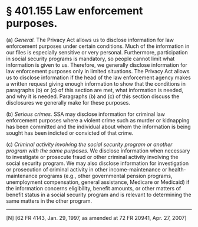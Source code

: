 # § 401.155   Law enforcement purposes.

(a) *General.* The Privacy Act allows us to disclose information for law enforcement purposes under certain conditions. Much of the information in our files is especially sensitive or very personal. Furthermore, participation in social security programs is mandatory, so people cannot limit what information is given to us. Therefore, we generally disclose information for law enforcement purposes only in limited situations. The Privacy Act allows us to disclose information if the head of the law enforcement agency makes a written request giving enough information to show that the conditions in paragraphs (b) or (c) of this section are met, what information is needed, and why it is needed. Paragraphs (b) and (c) of this section discuss the disclosures we generally make for these purposes.


(b) *Serious crimes.* SSA may disclose information for criminal law enforcement purposes where a violent crime such as murder or kidnapping has been committed and the individual about whom the information is being sought has been indicted or convicted of that crime.


(c) *Criminal activity involving the social security program or another program with the same purposes.* We disclose information when necessary to investigate or prosecute fraud or other criminal activity involving the social security program. We may also disclose information for investigation or prosecution of criminal activity in other income-maintenance or health-maintenance programs (e.g., other governmental pension programs, unemployment compensation, general assistance, Medicare or Medicaid) if the information concerns eligibility, benefit amounts, or other matters of benefit status in a social security program and is relevant to determining the same matters in the other program.



---

[N] [62 FR 4143, Jan. 29, 1997, as amended at 72 FR 20941, Apr. 27, 2007]




